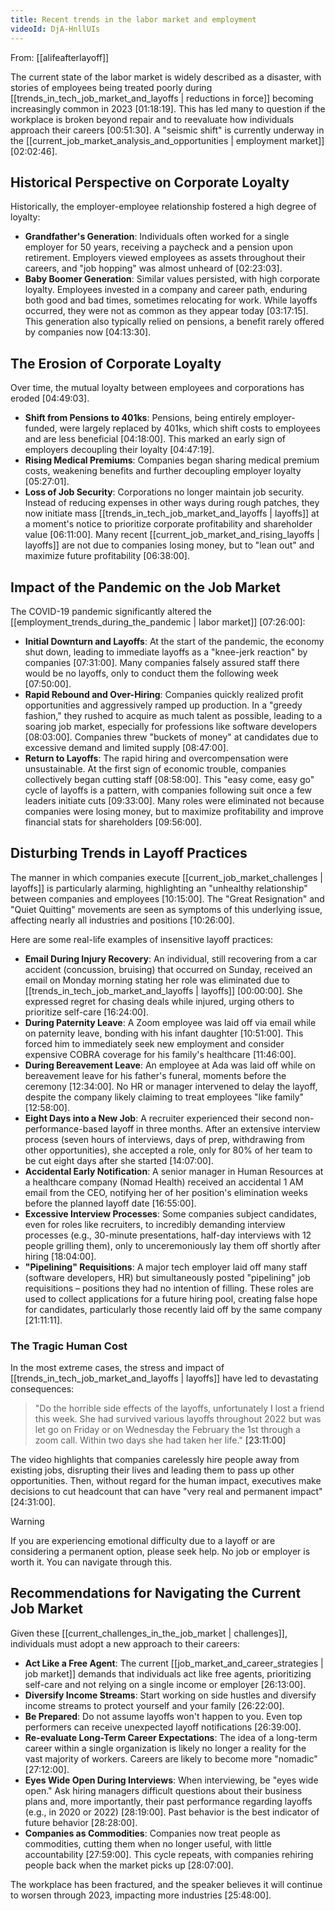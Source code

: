 ```yaml
---
title: Recent trends in the labor market and employment
videoId: DjA-HnllUIs
---
```


From: [[alifeafterlayoff]] <br/> 

The current state of the labor market is widely described as a disaster, with stories of employees being treated poorly during [[trends_in_tech_job_market_and_layoffs | reductions in force]] becoming increasingly common in 2023 <a class="yt-timestamp" data-t="01:18:19">[01:18:19]</a>. This has led many to question if the workplace is broken beyond repair and to reevaluate how individuals approach their careers <a class="yt-timestamp" data-t="00:51:30">[00:51:30]</a>. A "seismic shift" is currently underway in the [[current_job_market_analysis_and_opportunities | employment market]] <a class="yt-timestamp" data-t="02:02:46">[02:02:46]</a>.

## Historical Perspective on Corporate Loyalty

Historically, the employer-employee relationship fostered a high degree of loyalty:

*   **Grandfather's Generation**: Individuals often worked for a single employer for 50 years, receiving a paycheck and a pension upon retirement. Employers viewed employees as assets throughout their careers, and "job hopping" was almost unheard of <a class="yt-timestamp" data-t="02:23:03">[02:23:03]</a>.
*   **Baby Boomer Generation**: Similar values persisted, with high corporate loyalty. Employees invested in a company and career path, enduring both good and bad times, sometimes relocating for work. While layoffs occurred, they were not as common as they appear today <a class="yt-timestamp" data-t="03:17:15">[03:17:15]</a>. This generation also typically relied on pensions, a benefit rarely offered by companies now <a class="yt-timestamp" data-t="04:13:30">[04:13:30]</a>.

## The Erosion of Corporate Loyalty

Over time, the mutual loyalty between employees and corporations has eroded <a class="yt-timestamp" data-t="04:49:03">[04:49:03]</a>.

*   **Shift from Pensions to 401ks**: Pensions, being entirely employer-funded, were largely replaced by 401ks, which shift costs to employees and are less beneficial <a class="yt-timestamp" data-t="04:18:00">[04:18:00]</a>. This marked an early sign of employers decoupling their loyalty <a class="yt-timestamp" data-t="04:47:19">[04:47:19]</a>.
*   **Rising Medical Premiums**: Companies began sharing medical premium costs, weakening benefits and further decoupling employer loyalty <a class="yt-timestamp" data-t="05:27:01">[05:27:01]</a>.
*   **Loss of Job Security**: Corporations no longer maintain job security. Instead of reducing expenses in other ways during rough patches, they now initiate mass [[trends_in_tech_job_market_and_layoffs | layoffs]] at a moment's notice to prioritize corporate profitability and shareholder value <a class="yt-timestamp" data-t="06:11:00">[06:11:00]</a>. Many recent [[current_job_market_and_rising_layoffs | layoffs]] are not due to companies losing money, but to "lean out" and maximize future profitability <a class="yt-timestamp" data-t="06:38:00">[06:38:00]</a>.

## Impact of the Pandemic on the Job Market

The COVID-19 pandemic significantly altered the [[employment_trends_during_the_pandemic | labor market]] <a class="yt-timestamp" data-t="07:26:00">[07:26:00]</a>:

*   **Initial Downturn and Layoffs**: At the start of the pandemic, the economy shut down, leading to immediate layoffs as a "knee-jerk reaction" by companies <a class="yt-timestamp" data-t="07:31:00">[07:31:00]</a>. Many companies falsely assured staff there would be no layoffs, only to conduct them the following week <a class="yt-timestamp" data-t="07:50:00">[07:50:00]</a>.
*   **Rapid Rebound and Over-Hiring**: Companies quickly realized profit opportunities and aggressively ramped up production. In a "greedy fashion," they rushed to acquire as much talent as possible, leading to a soaring job market, especially for professions like software developers <a class="yt-timestamp" data-t="08:03:00">[08:03:00]</a>. Companies threw "buckets of money" at candidates due to excessive demand and limited supply <a class="yt-timestamp" data-t="08:47:00">[08:47:00]</a>.
*   **Return to Layoffs**: The rapid hiring and overcompensation were unsustainable. At the first sign of economic trouble, companies collectively began cutting staff <a class="yt-timestamp" data-t="08:58:00">[08:58:00]</a>. This "easy come, easy go" cycle of layoffs is a pattern, with companies following suit once a few leaders initiate cuts <a class="yt-timestamp" data-t="09:33:00">[09:33:00]</a>. Many roles were eliminated not because companies were losing money, but to maximize profitability and improve financial stats for shareholders <a class="yt-timestamp" data-t="09:56:00">[09:56:00]</a>.

## Disturbing Trends in Layoff Practices

The manner in which companies execute [[current_job_market_challenges | layoffs]] is particularly alarming, highlighting an "unhealthy relationship" between companies and employees <a class="yt-timestamp" data-t="10:15:00">[10:15:00]</a>. The "Great Resignation" and "Quiet Quitting" movements are seen as symptoms of this underlying issue, affecting nearly all industries and positions <a class="yt-timestamp" data-t="10:26:00">[10:26:00]</a>.

Here are some real-life examples of insensitive layoff practices:

*   **Email During Injury Recovery**: An individual, still recovering from a car accident (concussion, bruising) that occurred on Sunday, received an email on Monday morning stating her role was eliminated due to [[trends_in_tech_job_market_and_layoffs | layoffs]] <a class="yt-timestamp" data-t="00:00:00">[00:00:00]</a>. She expressed regret for chasing deals while injured, urging others to prioritize self-care <a class="yt-timestamp" data-t="16:24:00">[16:24:00]</a>.
*   **During Paternity Leave**: A Zoom employee was laid off via email while on paternity leave, bonding with his infant daughter <a class="yt-timestamp" data-t="10:51:00">[10:51:00]</a>. This forced him to immediately seek new employment and consider expensive COBRA coverage for his family's healthcare <a class="yt-timestamp" data-t="11:46:00">[11:46:00]</a>.
*   **During Bereavement Leave**: An employee at Ada was laid off while on bereavement leave for his father's funeral, moments before the ceremony <a class="yt-timestamp" data-t="12:34:00">[12:34:00]</a>. No HR or manager intervened to delay the layoff, despite the company likely claiming to treat employees "like family" <a class="yt-timestamp" data-t="12:58:00">[12:58:00]</a>.
*   **Eight Days into a New Job**: A recruiter experienced their second non-performance-based layoff in three months. After an extensive interview process (seven hours of interviews, days of prep, withdrawing from other opportunities), she accepted a role, only for 80% of her team to be cut eight days after she started <a class="yt-timestamp" data-t="14:07:00">[14:07:00]</a>.
*   **Accidental Early Notification**: A senior manager in Human Resources at a healthcare company (Nomad Health) received an accidental 1 AM email from the CEO, notifying her of her position's elimination weeks before the planned layoff date <a class="yt-timestamp" data-t="16:55:00">[16:55:00]</a>.
*   **Excessive Interview Processes**: Some companies subject candidates, even for roles like recruiters, to incredibly demanding interview processes (e.g., 30-minute presentations, half-day interviews with 12 people grilling them), only to unceremoniously lay them off shortly after hiring <a class="yt-timestamp" data-t="18:04:00">[18:04:00]</a>.
*   **"Pipelining" Requisitions**: A major tech employer laid off many staff (software developers, HR) but simultaneously posted "pipelining" job requisitions – positions they had no intention of filling. These roles are used to collect applications for a future hiring pool, creating false hope for candidates, particularly those recently laid off by the same company <a class="yt-timestamp" data-t="21:11:00">[21:11:11]</a>.

### The Tragic Human Cost

In the most extreme cases, the stress and impact of [[trends_in_tech_job_market_and_layoffs | layoffs]] have led to devastating consequences:

> "Do the horrible side effects of the layoffs, unfortunately I lost a friend this week. She had survived various layoffs throughout 2022 but was let go on Friday or on Wednesday the February the 1st through a zoom call. Within two days she had taken her life." <a class="yt-timestamp" data-t="23:11:00">[23:11:00]</a>

The video highlights that companies carelessly hire people away from existing jobs, disrupting their lives and leading them to pass up other opportunities. Then, without regard for the human impact, executives make decisions to cut headcount that can have "very real and permanent impact" <a class="yt-timestamp" data-t="24:31:00">[24:31:00]</a>.

> [!WARNING]
> If you are experiencing emotional difficulty due to a layoff or are considering a permanent option, please seek help. No job or employer is worth it. You can navigate through this.

## Recommendations for Navigating the Current Job Market

Given these [[current_challenges_in_the_job_market | challenges]], individuals must adopt a new approach to their careers:

*   **Act Like a Free Agent**: The current [[job_market_and_career_strategies | job market]] demands that individuals act like free agents, prioritizing self-care and not relying on a single income or employer <a class="yt-timestamp" data-t="26:13:00">[26:13:00]</a>.
*   **Diversify Income Streams**: Start working on side hustles and diversify income streams to protect yourself and your family <a class="yt-timestamp" data-t="26:22:00">[26:22:00]</a>.
*   **Be Prepared**: Do not assume layoffs won't happen to you. Even top performers can receive unexpected layoff notifications <a class="yt-timestamp" data-t="26:39:00">[26:39:00]</a>.
*   **Re-evaluate Long-Term Career Expectations**: The idea of a long-term career within a single organization is likely no longer a reality for the vast majority of workers. Careers are likely to become more "nomadic" <a class="yt-timestamp" data-t="27:12:00">[27:12:00]</a>.
*   **Eyes Wide Open During Interviews**: When interviewing, be "eyes wide open." Ask hiring managers difficult questions about their business plans and, more importantly, their past performance regarding layoffs (e.g., in 2020 or 2022) <a class="yt-timestamp" data-t="28:19:00">[28:19:00]</a>. Past behavior is the best indicator of future behavior <a class="yt-timestamp" data-t="28:28:00">[28:28:00]</a>.
*   **Companies as Commodities**: Companies now treat people as commodities, cutting them when no longer useful, with little accountability <a class="yt-timestamp" data-t="27:59:00">[27:59:00]</a>. This cycle repeats, with companies rehiring people back when the market picks up <a class="yt-timestamp" data-t="28:07:00">[28:07:00]</a>.

The workplace has been fractured, and the speaker believes it will continue to worsen through 2023, impacting more industries <a class="yt-timestamp" data-t="25:48:00">[25:48:00]</a>.